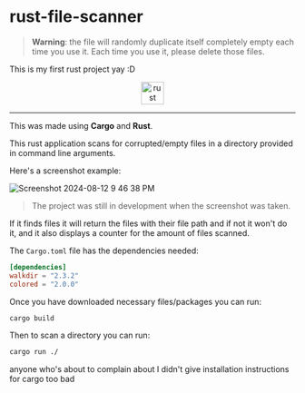 # rust-file-scanner
> **Warning**: the file will randomly duplicate itself completely empty each time you use it. Each time you use it, please delete those files.




This is my first rust project yay :D

<div align="center">
<img src="https://skillicons.dev/icons?i=rust" alt="rust" height="40"/>
</div>

------------------------------------------------------------------------

This was made using **Cargo** and **Rust**.

This rust application scans for corrupted/empty files in a directory provided in command line arguments.

Here's a screenshot example:

![Screenshot 2024-08-12 9 46 38 PM](https://github.com/user-attachments/assets/c24cceb8-db46-4b2f-9bbc-40141f8fccd2)

> The project was still in development when the screenshot was taken.

If it finds files it will return the files with their file path and if not it won't do it, and it also displays a counter for the amount of files scanned.

The `Cargo.toml` file has the dependencies needed:

```toml
[dependencies]
walkdir = "2.3.2"
colored = "2.0.0"
```

Once you have downloaded necessary files/packages you can run:

```bash
cargo build
```
Then to scan a directory you can run:

```bash
cargo run ./
```

 anyone who's about to complain about I didn't give installation instructions for cargo too bad



